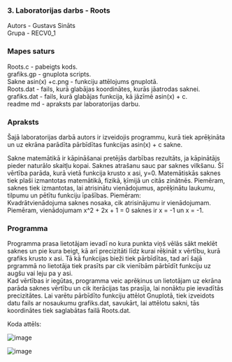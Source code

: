 ### 3. Laboratorijas darbs - Roots  
Autors - Gustavs Sināts  
Grupa - RECV0_1
### Mapes saturs  
Roots.c - pabeigts kods.   
grafiks.gp - gnuplota scripts.  
Sakne asin(x) +c.png - funkciju attēlojums gnuplotā.  
Roots.dat - fails, kurā glabājas koordinātes, kurās jāatrodas saknei.  
grafiks.dat - fails, kurā glabājas funkcija, kā jāzīmē asin(x) + c.     
readme md - apraksts par laboratorijas darbu. 

  

### Apraksts  
Šajā laboratorijas darbā autors ir izveidojis programmu, kurā tiek aprēķināta un uz ekrāna parādīta pārbīdītas funkcijas asin(x) + c sakne.   

Sakne matemātikā ir kāpināšanai pretējās darbības rezultāts, ja kāpinātājs pieder naturālo skaitļu kopai. Saknes atrašanu sauc par saknes vilkšanu. Šī vērtība parāda, kurā vietā funkcija krusto x asi, y=0.
Matemātiskās saknes tiek plaši izmantotas matemātikā, fizikā, ķīmijā un citās zinātnēs. Piemēram, saknes tiek izmantotas, lai atrisinātu vienādojumus, aprēķinātu laukumu, tilpumu un pētītu funkciju īpašības.
Piemēram:  
Kvadrātvienādojuma saknes nosaka, cik atrisinājumu ir vienādojumam. Piemēram, vienādojumam x^2 + 2x + 1 = 0 saknes ir x = -1 un x = -1.




### Programma  
Programma prasa lietotājam ievadī no kura punkta viņš vēlās sākt meklēt saknes un pie kura beigt, kā arī precizitāti līdz kurai rēķināt x vērtību, kurā grafiks krusto x asi. Tā kā funkcijas bieži tiek pārbīdītas, tad arī šajā prgrammā no lietotāja tiek prasīts par cik vienībām pārbīdīt funkciju uz augšu vai leju pa y asi.   
Kad vērtības ir iegūtas, programma veic aprēķinus un lietotājam uz ekrāna parāda saknes vērtību un cik iterācijas tas prasīja, lai nonāktu pie ievadītās precizitātes. Lai varētu pārbīdīto funkciju attēlot Gnuplotā, tiek izveidots datu fails ar nosaukumu grafiks.dat, savukārt, lai attēlotu sakni, tās koordinātes tiek saglabātas failā Roots.dat.
  
Koda attēls:  

    
![image](https://github.com/GustavsSinats/RTR105_2023_01/assets/144107004/18bc9cf2-ad7d-4c08-811a-dae3d9c26621)  

    
![image](https://github.com/GustavsSinats/RTR105_2023_01/assets/144107004/fdb8b8ba-926d-46c8-97f2-b2946be785f5)
